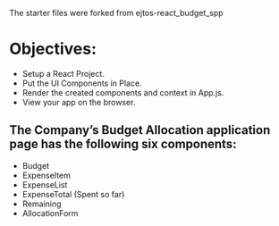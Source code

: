 The starter files were forked from ejtos-react_budget_spp
# Objectives:

+ Setup a React Project.
+ Put the UI Components in Place.
+ Render the created components and context in App.js.
+ View your app on the browser.

## The Company’s Budget Allocation application page has the following six components:

+ Budget
+ ExpenseItem
+ ExpenseList
+ ExpenseTotal (Spent so far)
+ Remaining
+ AllocationForm
